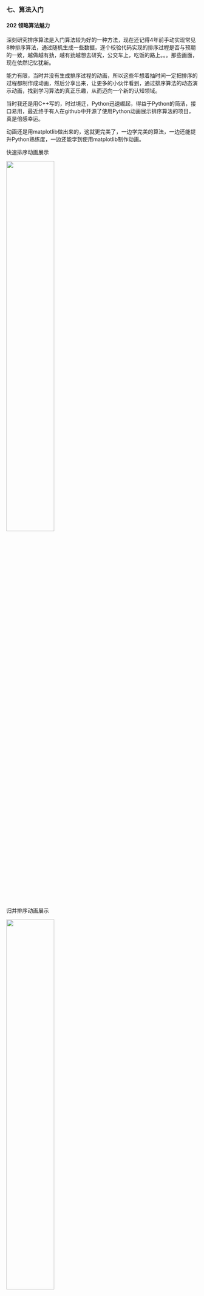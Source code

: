 ### 七、算法入门

#### 202 领略算法魅力

深刻研究排序算法是入门算法较为好的一种方法，现在还记得4年前手动实现常见8种排序算法，通过随机生成一些数据，逐个校验代码实现的排序过程是否与预期的一致，越做越有劲，越有劲越想去研究，公交车上，吃饭的路上。。。那些画面，现在依然记忆犹新。

能力有限，当时并没有生成排序过程的动画，所以这些年想着抽时间一定把排序的过程都制作成动画，然后分享出来，让更多的小伙伴看到，通过排序算法的动态演示动画，找到学习算法的真正乐趣，从而迈向一个新的认知领域。

当时我还是用C++写的，时过境迁，Python迅速崛起，得益于Python的简洁，接口易用，最近终于有人在github中开源了使用Python动画展示排序算法的项目，真是倍感幸运。

动画还是用matplotlib做出来的，这就更完美了，一边学完美的算法，一边还能提升Python熟练度，一边还能学到使用matplotlib制作动画。

快速排序动画展示

<img src="../img/642.gif" width="50%"/>

归并排序动画展示

<img src="../img/643.gif" width="50%"/>

堆排序动画展示

<img src="../img/644.gif" width="50%"/>

这些算法动画使用Matplotlib制作，接下来逐个补充。

#### 203 排序算法的动画展示

学会第一部分如何制作动画后，可将此技术应用于排序算法调整过程的动态展示上。

首先生成测试使用的数据，待排序的数据个数至多`20个`，待排序序列为`random_wait_sort`，为每个值赋一个颜色值，这个由`random_rgb`负责：

```python
data_count = 20  # here, max value of data_count is 20

random_wait_sort = [12, 34, 32, 24, 28, 39, 5,
                    22, 11, 25, 33, 32, 1, 25, 3, 8, 7, 1, 34, 7]

random_rgb = [(0.5, 0.811565104942967, 0.11211028937187217),
              (0.5, 0.5201323831224014, 0.6660999602342474),
              (0.5, 0.575976663060455, 0.17788242607567772),
              (0.5, 0.6880174797416493, 0.43581701833249353),
              (0.5, 0.4443131322001743, 0.6993600264279745),
              (0.5, 0.5538835821863523, 0.889276053938713),
              (0.5, 0.4851681185146841, 0.7977608586163772),
              (0.5, 0.3886717808488436, 0.09319137949618972),
              (0.5, 0.8952456581687489, 0.8282376936934484),
              (0.5, 0.16360202854998007, 0.4538892160157194),
              (0.5, 0.23233400128809478, 0.8544141586189615),
              (0.5, 0.5224648797546528, 0.8194014475829123),
              (0.5, 0.49396099968405016, 0.47441724394796825),
              (0.5, 0.12078104526714728, 0.7715022079860492),
              (0.5, 0.19428498518228154, 0.08174917157481443),
              (0.5, 0.6058698403873457, 0.6085936584142663),
              (0.5, 0.7801178568951216, 0.6414767240649862),
              (0.5, 0.4768865661174162, 0.3889866229610085),
              (0.5, 0.4301945092238082, 0.961688141676841),
              (0.5, 0.40496648895289855, 0.24234095882836093)]


```

再封装一个简单的数据对象`Data`：
```python
class Data:
    def __init__(self, value, rgb):
        self.value = value
        self.color = rgb

    # 造数据
    @classmethod
    def create(cls):
        return [Data(val, rgb) for val, rgb in zip(random_wait_sort[:data_count],
                                                   random_rgb[:data_count])]
```


#### 204 先拿冒泡实验

一旦发生调整，我们立即保存到帧列表`frames`中，注意此处需要`deepcopy`:
```python
# 冒泡排序
def bubble_sort(waiting_sort_data):
    frames = [waiting_sort_data]
    ds = copy.deepcopy(waiting_sort_data)
    for i in range(data_count-1):
        for j in range(data_count-i-1):
            if ds[j].value > ds[j+1].value:
                ds[j], ds[j+1] = ds[j+1], ds[j]
                frames.append(copy.deepcopy(ds))
    frames.append(ds)
    return frames
```

实验结果图：

<img src="../img/image-20200104232411426.png" width="50%"/>

完整动画演示：

<img src="../img/bubble_sort.gif" width="40%"/>

#### 205 快速排序
先上代码，比较经典，值得回味：
```python
def quick_sort(data_set):
    frames = [data_set]
    ds = copy.deepcopy(data_set)

    def qsort(head, tail):
        if tail - head > 1:
            i = head
            j = tail - 1
            pivot = ds[j].value
            while i < j:
                if ds[i].value > pivot or ds[j].value < pivot:
                    ds[i], ds[j] = ds[j], ds[i]
                    frames.append(copy.deepcopy(ds))
                if ds[i].value == pivot:
                    j -= 1
                else:
                    i += 1
            qsort(head, i)
            qsort(i+1, tail)

    qsort(0, data_count)
    frames.append(ds)
    return frames
```
快速排序算法对输入为随机的序列优势往往较为明显，同样的输入数据，它只需要`24`帧调整就能完成排序。

#### 206 选择排序
选择排序和堆排序都是选择思维，但是性能却不如堆排序：
```python
def selection_sort(data_set):
    frames = [data_set]
    ds = copy.deepcopy(data_set)
    for i in range(0, data_count-1):
        for j in range(i+1, data_count):
            if ds[j].value < ds[i].value:
                ds[i], ds[j] = ds[j], ds[i]
                frames.append(copy.deepcopy(ds))

    frames.append(ds)
    return frames
```
动画展示如下，每轮会从未排序的列表中，挑出一个最小值，放到已排序序列后面。

<img src="../img/select_sort.gif" width="40%"/>

#### 207 堆排序
堆排序大大改进了选择排序，逻辑上使用二叉树，先建立一个大根堆，然后根节点与未排序序列的最后一个元素交换，重新对未排序序列建堆。

完整代码如下：

```python
def heap_sort(data_set):
    frames = [data_set]
    ds = copy.deepcopy(data_set)

    def heap_adjust(head, tail):
        i = head * 2 + 1  # head的左孩子
        while i < tail:
            if i + 1 < tail and ds[i].value < ds[i+1].value:  # 选择一个更大的孩子
                i += 1
            if ds[i].value <= ds[head].value:
                break
            ds[head], ds[i] = ds[i], ds[head]
            frames.append(copy.deepcopy(ds))
            head = i
            i = i * 2 + 1

    # 建立一个最大堆，从最后一个父节点开始调整
    for i in range(data_count//2-1, -1, -1):
        heap_adjust(i, data_count)
    for i in range(data_count-1, 0, -1):
        ds[i], ds[0] = ds[0], ds[i]  # 把最大值放在位置i处
        heap_adjust(0, i)  # 从0~i-1进行堆调整
    frames.append(ds)
    return frames
```
堆排序的性能也比较优秀，完成排序需要51次调整。

<img src="../img/image-20200104232824967.png" width="50%"/>

依次调用以上常见的4种排序算法，分别保存所有帧和html文件。

```python
waiting_sort_data = Data.create()
for sort_method in [bubble_sort, quick_sort, selection_sort, heap_sort]:
    frames = sort_method(waiting_sort_data)
    draw_chart(frames, file_name='%s.html' % (sort_method.__name__,))
```

获取以上完整代码、所有数据文件、结果文件：[完整源码下载](../data/sort.zip)